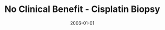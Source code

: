 ---
title: No Clinical Benefit - Cisplatin Biopsy
image: https://www.cycif.org/assets/img/keenan-2020/25_C1_a.jpg
date: '2006-01-01'
minerva_link: https://www.cycif.org/data/keenan-2020/osd-25_C1_a.html
info_link: https://www.cycif.org/data/keenan-2020/index.html
show_page_link: false
---